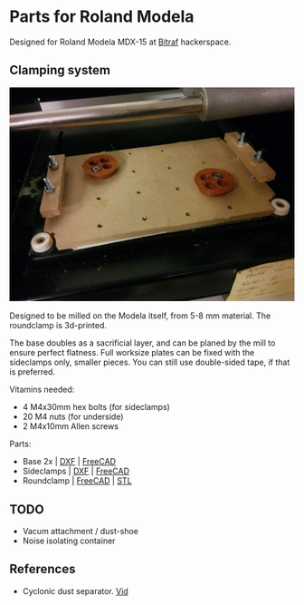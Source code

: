 # Parts for Roland Modela

Designed for Roland Modela MDX-15 at [Bitraf](http://bitraf.no) hackerspace.

## Clamping system

![Clamping system "Clamping system"](./doc/clamping-system.jpg)

Designed to be milled on the Modela itself, from 5-8 mm material. The roundclamp is 3d-printed.

The base doubles as a sacrificial layer, and can be planed by the mill to ensure perfect flatness.
Full worksize plates can be fixed with the sideclamps only, smaller pieces.
You can still use double-sided tape, if that is preferred.

Vitamins needed:

* 4 M4x30mm hex bolts (for sideclamps)
* 20 M4 nuts (for underside)
* 2 M4x10mm Allen screws

Parts:

* Base 2x
| [DXF](./export/rml-clampbase-half-1.dxf)
| [FreeCAD](./clamping.fcstd)
* Sideclamps
| [DXF](./export/rml-sideclamp-1.dxf)
| [FreeCAD](./clamping-sideclamp.fcstd)
* Roundclamp
| [FreeCAD](./clamping-roundpuck.fcstd)
| [STL](./export/rml-roundclamp-2.stl)




## TODO

* Vacum attachment / dust-shoe
* Noise isolating container


References
------------

* Cyclonic dust separator. [Vid](https://www.youtube.com/watch?v=YsrURCK-H_M)
